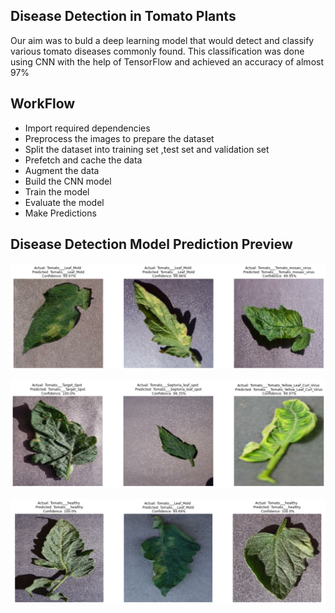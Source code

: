 ## Disease Detection in Tomato Plants
Our aim was to buld a deep learning model that would detect and classify various tomato diseases commonly found. This classification was done using CNN with the help of TensorFlow and achieved an accuracy of almost 97%


## WorkFlow

- Import required dependencies
- Preprocess the images to prepare the dataset
- Split the dataset into training set ,test set and validation set
- Prefetch and cache the data
- Augment the data
- Build the CNN model
- Train the model
- Evaluate the model
- Make Predictions


## Disease Detection Model Prediction Preview

![](https://github.com/Patil-Vinay/AgriDoc/blob/main/Part%202/Disease%20Detection%20in%20Tomato%20Plants/output_1.png)

![](https://github.com/Patil-Vinay/AgriDoc/blob/main/Part%202/Disease%20Detection%20in%20Tomato%20Plants/output_2.png)

![](https://github.com/Patil-Vinay/AgriDoc/blob/main/Part%202/Disease%20Detection%20in%20Tomato%20Plants/output_3.png)
